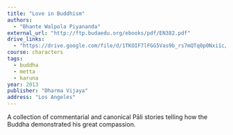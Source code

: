 ```yaml
---
title: "Love in Buddhism"
authors:
  - "Bhante Walpola Piyananda"
external_url: "http://ftp.budaedu.org/ebooks/pdf/EN382.pdf"
drive_links:
  - "https://drive.google.com/file/d/1TKOIF7lFGG5Vas9b_rs7mQTq0p0Nxi1c/view?usp=drivesdk"
course: characters
tags:
  - buddha
  - metta
  - karuna
year: 2013
publisher: "Dharma Vijaya"
address: "Los Angeles"
---
```


A collection of commentarial and canonical Pāli stories telling how the Buddha demonstrated his great compassion.


